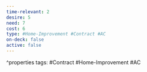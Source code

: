 ```yaml
---
time-relevant: 2
desire: 5
need: 7
cost: 6
type: #Home-Improvement #Contract #AC
on-deck: false
active: false
---
```

^properties
tags: #Contract #Home-Improvement #AC
